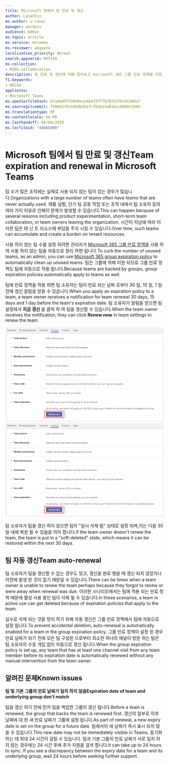 ```yaml
---
title: Microsoft 팀에서 팀 만료 및 갱신
author: LanaChin
ms.author: v-lanac
manager: serdars
audience: Admin
ms.topic: article
ms.service: msteams
ms.reviewer: abgupta
localization_priority: Normal
search.appverid: MET150
ms.collection:
- M365-collaboration
description: 팀 만료 및 갱신에 대해 알아보고 microsoft 365 그룹 만료 정책을 사용 하 여 Microsoft 팀에서 사용 하지 않은 팀을 자동으로 정리 하는 방법에 대해 알아봅니다.
f1.keywords:
- NOCSH
appliesto:
- Microsoft Teams
ms.openlocfilehash: bfa4e89753848ece4b4737f7679333f8c01366a7
ms.sourcegitcommit: f586d2765195dbd5b7cf65615a03a1cb098c5466
ms.translationtype: MT
ms.contentlocale: ko-KR
ms.lasthandoff: 06/09/2020
ms.locfileid: "44665990"
---
```

# <a name="team-expiration-and-renewal-in-microsoft-teams"></a><span data-ttu-id="620ac-103">Microsoft 팀에서 팀 만료 및 갱신</span><span class="sxs-lookup"><span data-stu-id="620ac-103">Team expiration and renewal in Microsoft Teams</span></span>

<span data-ttu-id="620ac-104">팀 수가 많은 조직에는 실제로 사용 되지 않는 팀이 있는 경우가 많습니다.</span><span class="sxs-lookup"><span data-stu-id="620ac-104">Organizations with a large number of teams often have teams that are never actually used.</span></span> <span data-ttu-id="620ac-105">제품 실험, 단기 팀 공동 작업 또는 조직 내에서 팀 소유자 등의 여러 가지 이유로 인해이 문제가 발생할 수 있습니다.</span><span class="sxs-lookup"><span data-stu-id="620ac-105">This can happen because of several reasons including product experimentation, short-term team collaboration, or team owners leaving the organization.</span></span> <span data-ttu-id="620ac-106">시간이 지남에 따라 이러한 팀은 테 넌 트 리소스에 부담을 주지 시킬 수 있습니다.</span><span class="sxs-lookup"><span data-stu-id="620ac-106">Over time, such teams can accumulate and create a burden on tenant resources.</span></span>  

<span data-ttu-id="620ac-107">사용 하지 않는 팀 수를 설정 하려면 관리자가 [Microsoft 365 그룹 만료 정책을](https://docs.microsoft.com/office365/admin/create-groups/office-365-groups-expiration-policy) 사용 하 여 사용 하지 않는 팀을 자동으로 정리 하면 됩니다.</span><span class="sxs-lookup"><span data-stu-id="620ac-107">To curb the number of unused teams, as an admin, you can use [Microsoft 365 group expiration policy](https://docs.microsoft.com/office365/admin/create-groups/office-365-groups-expiration-policy) to automatically clean up unused teams.</span></span> <span data-ttu-id="620ac-108">팀은 그룹에 의해 지원 되므로 그룹 만료 정책도 팀에 자동으로 적용 됩니다.</span><span class="sxs-lookup"><span data-stu-id="620ac-108">Because teams are backed by groups, group expiration policies automatically apply to teams as well.</span></span>

<span data-ttu-id="620ac-109">팀에 만료 정책을 적용 하면 팀 소유자는 팀이 만료 되는 날짜 로부터 30 일, 15 일, 1 일 전에 갱신 알림을 받을 수 있습니다.</span><span class="sxs-lookup"><span data-stu-id="620ac-109">When you apply an expiration policy to a team, a team owner receives a notification for team renewal 30 days, 15 days and 1 day before the team's expiration date.</span></span> <span data-ttu-id="620ac-110">팀 소유자가 알림을 받으면 팀 설정에서 **지금 갱신** 을 클릭 하 여 팀을 갱신할 수 있습니다.</span><span class="sxs-lookup"><span data-stu-id="620ac-110">When the team owner receives the notification, they can click **Renew now** in team settings to renew the team.</span></span>

<span data-ttu-id="620ac-111">![팀 설정에서 팀 갱신을 위한 지금 갱신 단추 스크린샷](media/team-expiration.png "팀 설정에서 팀 갱신을 위한 지금 갱신 단추 스크린샷")</span><span class="sxs-lookup"><span data-stu-id="620ac-111">![Screenshot of the Renew Now button to renew a team in team settings](media/team-expiration.png "Screenshot of the Renew Now button to renew a team in team settings")</span></span>

<span data-ttu-id="620ac-112">팀 소유자가 팀을 갱신 하지 않으면 팀이 "일시 삭제 됨" 상태로 설정 되며,이는 다음 30 일 내에 복원 될 수 있음을 의미 합니다.</span><span class="sxs-lookup"><span data-stu-id="620ac-112">If the team owner doesn't renew the team, the team is put in a "soft-deleted" state, which means it can be restored within the next 30 days.</span></span>

## <a name="team-auto-renewal"></a><span data-ttu-id="620ac-113">팀 자동 갱신</span><span class="sxs-lookup"><span data-stu-id="620ac-113">Team auto-renewal</span></span>

<span data-ttu-id="620ac-114">팀 소유자가 팀을 갱신할 수 없는 경우도 있고, 갱신을 완료 했을 때 갱신 되지 않았거나 이전에 발생 한 것이 없기 때문일 수 있습니다.</span><span class="sxs-lookup"><span data-stu-id="620ac-114">There can be times when a team owner is unable to renew the team perhaps because they forgot to renew or were away when renewal was due.</span></span> <span data-ttu-id="620ac-115">이러한 시나리오에서는 팀에 적용 되는 만료 정책 때문에 활성 사용 중인 팀이 삭제 될 수 있습니다.</span><span class="sxs-lookup"><span data-stu-id="620ac-115">In these scenarios, a team in active use can get deleted because of expiration policies that apply to the team.</span></span>  

<span data-ttu-id="620ac-116">실수로 삭제 되는 것을 방지 하기 위해 자동 갱신은 그룹 만료 정책에서 팀에 자동으로 설정 됩니다.</span><span class="sxs-lookup"><span data-stu-id="620ac-116">To prevent accidental deletion, auto-renewal is automatically enabled for a team in the group expiration policy.</span></span> <span data-ttu-id="620ac-117">그룹 만료 정책이 설정 된 경우 만료 날짜가 되기 전에 모든 팀 구성원 으로부터 최소한 하나의 채널이 방문 하는 팀은 팀 소유자의 수동 개입 없이 자동으로 갱신 됩니다.</span><span class="sxs-lookup"><span data-stu-id="620ac-117">When the group expiration policy is set up, any team that has at least one channel visit from any team member before its expiration date is automatically renewed without any manual intervention from the team owner.</span></span>

## <a name="known-issues"></a><span data-ttu-id="620ac-118">알려진 문제</span><span class="sxs-lookup"><span data-stu-id="620ac-118">Known issues</span></span>

<span data-ttu-id="620ac-119">**팀 및 기본 그룹의 만료 날짜가 일치 하지 않음**</span><span class="sxs-lookup"><span data-stu-id="620ac-119">**Expiration date of team and underlying group don't match**</span></span>

<span data-ttu-id="620ac-120">팀을 갱신 하기 전에 먼저 팀을 백업한 그룹이 갱신 됩니다.</span><span class="sxs-lookup"><span data-stu-id="620ac-120">Before a team is renewed, the group that backs the team is renewed first.</span></span> <span data-ttu-id="620ac-121">갱신의 일부로 이후 날짜에 대 한 새 만료 날짜가 그룹에 설정 됩니다.</span><span class="sxs-lookup"><span data-stu-id="620ac-121">As part of renewal, a new expiry date is set on the group for a future date.</span></span> <span data-ttu-id="620ac-122">팀에서이 새 날짜가 즉시 표시 되지 않을 수 있습니다.</span><span class="sxs-lookup"><span data-stu-id="620ac-122">This new date may not be immediately visible in Teams.</span></span> <span data-ttu-id="620ac-123">동기화 하는 데 최대 24 시간이 걸릴 수 있습니다. 팀과 기본 그룹의 만료 날짜가 서로 일치 하지 않는 경우에는 24 시간 후에 추가 지원을 검색 합니다.</span><span class="sxs-lookup"><span data-stu-id="620ac-123">It can take up to 24 hours to sync. If you see a discrepancy between the expiry date for a team and its underlying group, wait 24 hours before seeking further support.</span></span>
